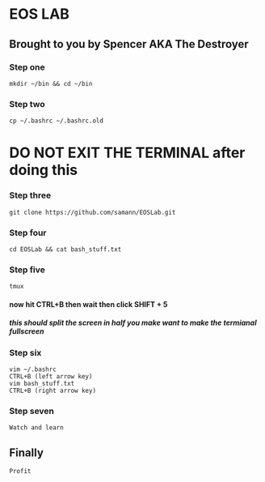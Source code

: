 # EOS LAB
## Brought to you by Spencer AKA The Destroyer

### Step one
    mkdir ~/bin && cd ~/bin

### Step two
    cp ~/.bashrc ~/.bashrc.old
# DO NOT EXIT THE TERMINAL after doing this

### Step three
    git clone https://github.com/samann/EOSLab.git

### Step four
    cd EOSLab && cat bash_stuff.txt

### Step five
    tmux
#### now hit CTRL+B then wait then click SHIFT + 5
##### this should split the screen in half you make want to make the termianal fullscreen

### Step six
    vim ~/.bashrc
    CTRL+B (left arrow key)
    vim bash_stuff.txt
    CTRL+B (right arrow key)

### Step seven
    Watch and learn
    
## Finally
    Profit
